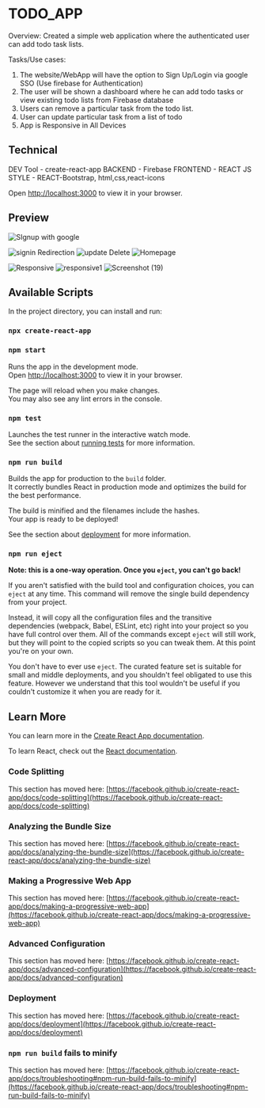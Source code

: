 # TODO_APP

Overview:
Created a simple web application where the authenticated user can add todo task lists.

Tasks/Use cases:
1. The website/WebApp will have the option to Sign Up/Login via google SSO (Use
firebase for Authentication)
2. The user will be shown a dashboard where he can add todo tasks or view existing todo
lists from Firebase database
3. Users can  remove a particular task from the todo
list.
4. User can update particular task from a list of todo
5. App is Responsive in All Devices


  ## Technical
  DEV Tool - create-react-app
  BACKEND - Firebase
  FRONTEND - REACT JS
  STYLE - REACT-Bootstrap, html,css,react-icons

  Open [http://localhost:3000](http://localhost:3000) to view it in your browser.

 ## Preview 
 
![SIgnup with google](https://github.com/kavya191/TodoApp/assets/71579004/d68aefab-2739-4f8c-8640-c4cd51ecacc5)

![signin Redirection](https://github.com/kavya191/TodoApp/assets/71579004/17825cad-bc5d-4e95-a7c3-18341a425971)
![update Delete](https://github.com/kavya191/TodoApp/assets/71579004/061f5e01-7f9b-44fe-8e20-034ded614437)
![Homepage](https://github.com/kavya191/TodoApp/assets/71579004/b69b52b6-ffd3-45ff-abae-117500332295)

![Responsive](https://github.com/kavya191/TodoApp/assets/71579004/ca6d5a83-13fa-42b5-9e76-3cca131a5618)
![responsive1](https://github.com/kavya191/TodoApp/assets/71579004/1ff55a20-d90f-4770-b128-47173d97aef8)
![Screenshot (19)](https://github.com/kavya191/TodoApp/assets/71579004/0e79f0c5-2d14-43fd-9cce-1359a3aa15fc)

## Available Scripts

In the project directory, you can install and run:

### `npx create-react-app`
### `npm start`

Runs the app in the development mode.\
Open [http://localhost:3000](http://localhost:3000) to view it in your browser.

The page will reload when you make changes.\
You may also see any lint errors in the console.

### `npm test`

Launches the test runner in the interactive watch mode.\
See the section about [running tests](https://facebook.github.io/create-react-app/docs/running-tests) for more information.

### `npm run build`

Builds the app for production to the `build` folder.\
It correctly bundles React in production mode and optimizes the build for the best performance.

The build is minified and the filenames include the hashes.\
Your app is ready to be deployed!

See the section about [deployment](https://facebook.github.io/create-react-app/docs/deployment) for more information.

### `npm run eject`

**Note: this is a one-way operation. Once you `eject`, you can't go back!**

If you aren't satisfied with the build tool and configuration choices, you can `eject` at any time. This command will remove the single build dependency from your project.

Instead, it will copy all the configuration files and the transitive dependencies (webpack, Babel, ESLint, etc) right into your project so you have full control over them. All of the commands except `eject` will still work, but they will point to the copied scripts so you can tweak them. At this point you're on your own.

You don't have to ever use `eject`. The curated feature set is suitable for small and middle deployments, and you shouldn't feel obligated to use this feature. However we understand that this tool wouldn't be useful if you couldn't customize it when you are ready for it.

## Learn More

You can learn more in the [Create React App documentation](https://facebook.github.io/create-react-app/docs/getting-started).

To learn React, check out the [React documentation](https://reactjs.org/).

### Code Splitting

This section has moved here: [https://facebook.github.io/create-react-app/docs/code-splitting](https://facebook.github.io/create-react-app/docs/code-splitting)

### Analyzing the Bundle Size

This section has moved here: [https://facebook.github.io/create-react-app/docs/analyzing-the-bundle-size](https://facebook.github.io/create-react-app/docs/analyzing-the-bundle-size)

### Making a Progressive Web App

This section has moved here: [https://facebook.github.io/create-react-app/docs/making-a-progressive-web-app](https://facebook.github.io/create-react-app/docs/making-a-progressive-web-app)

### Advanced Configuration

This section has moved here: [https://facebook.github.io/create-react-app/docs/advanced-configuration](https://facebook.github.io/create-react-app/docs/advanced-configuration)

### Deployment

This section has moved here: [https://facebook.github.io/create-react-app/docs/deployment](https://facebook.github.io/create-react-app/docs/deployment)

### `npm run build` fails to minify

This section has moved here: [https://facebook.github.io/create-react-app/docs/troubleshooting#npm-run-build-fails-to-minify](https://facebook.github.io/create-react-app/docs/troubleshooting#npm-run-build-fails-to-minify)
